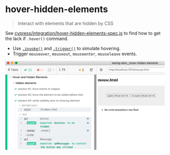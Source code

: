 # hover-hidden-elements
> Interact with elements that are hidden by CSS


See [cypress/integration/hover-hidden-elements-spec.js](cypress/integration/hover-hidden-elements-spec.js) to find how to get the lack if `.hover()` command.

- Use [`.invoke()`](https://on.cypress.io/invoke) and [`.trigger()`](https://on.cypress.io/trigger) to simulate hovering.
- Trigger `mouseover`, `mouseout`, `mouseenter`, `mouseleave` events.

![Test runner](images/hidden.png)
